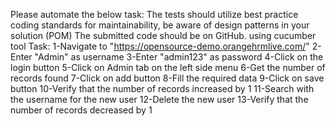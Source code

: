 Please automate the below task:
The tests should utilize best practice coding standards for maintainability, be aware of design
patterns in your solution (POM)
The submitted code should be on GitHub.
using cucumber tool
Task:
1-Navigate to "https://opensource-demo.orangehrmlive.com/"
2-Enter "Admin" as username
3-Enter "admin123" as password
4-Click on the login button
5-Click on Admin tab on the left side menu
6-Get the number of records found
7-Click on add button
8-Fill the required data
9-Click on save button
10-Verify that the number of records increased by 1
11-Search with the username for the new user
12-Delete the new user
13-Verify that the number of records decreased by 1
